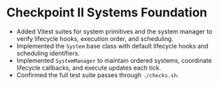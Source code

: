 # Checkpoint II Systems Foundation

- Added Vitest suites for system primitives and the system manager to verify lifecycle hooks, execution order, and scheduling.
- Implemented the `System` base class with default lifecycle hooks and scheduling identifiers.
- Implemented `SystemManager` to maintain ordered systems, coordinate lifecycle callbacks, and execute updates each tick.
- Confirmed the full test suite passes through `./checks.sh`.
